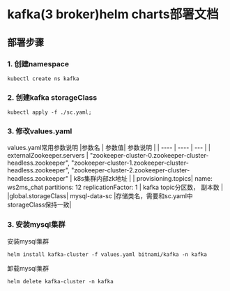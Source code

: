 # kafka(3 broker)helm charts部署文档
## 部署步骤
### 1. 创建namespace
```
kubectl create ns kafka
```
### 2. 创建kafka storageClass
```
kubectl apply -f ./sc.yaml;
```

### 3. 修改values.yaml
values.yaml常用参数说明
|参数名   | 参数值|  参数说明    |
|  ----  | ----  | --- |
| externalZookeeper.servers | "zookeeper-cluster-0.zookeeper-cluster-headless.zookeeper", "zookeeper-cluster-1.zookeeper-cluster-headless.zookeeper", "zookeeper-cluster-2.zookeeper-cluster-headless.zookeeper" | k8s集群内部zk地址 |
| provisioning.topics|  name: ws2ms_chat partitions: 12 replicationFactor: 1  | kafka topic分区数， 副本数 |
|global.storageClass| mysql-data-sc |存储类名，需要和sc.yaml中storageClass保持一致|


### 3. 安装mysql集群
安装mysql集群
```
helm install kafka-cluster -f values.yaml bitnami/kafka -n kafka
```

卸载mysql集群
```
helm delete kafka-cluster -n kafka
```


